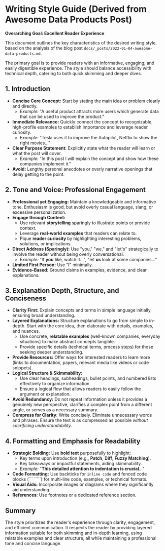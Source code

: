 # Writing Style Guide (Derived from Awesome Data Products Post)

**Overarching Goal: Excellent Reader Experience**

This document outlines the key characteristics of the desired writing style, based on the analysis of the blog post `docs/_posts/2022-01-04-awesome-data-products.md`.

The primary goal is to provide readers with an informative, engaging, and easily digestible experience. The style should balance accessibility with technical depth, catering to both quick skimming and deeper dives.

## 1. Introduction

*   **Concise Core Concept:** Start by stating the main idea or problem clearly and directly.
    *   *Example:* "A useful product attracts more users which generate data that can be used to improve the product."
*   **Immediate Relevance:** Quickly connect the concept to recognizable, high-profile examples to establish importance and leverage reader curiosity.
    *   *Example:* "Tesla uses it to improve the Autopilot, Netflix to show the right movies..."
*   **Clear Purpose Statement:** Explicitly state what the reader will learn or what the post will cover.
    *   *Example:* "In this post I will explain the concept and show how these companies implement it."
*   **Avoid:** Lengthy personal anecdotes or overly narrative openings that delay getting to the point.

## 2. Tone and Voice: Professional Engagement

*   **Professional yet Engaging:** Maintain a knowledgeable and informative tone. Enthusiasm is good, but avoid overly casual language, slang, or excessive personalization.
*   **Engage through Content:**
    *   Use relevant **storytelling** sparingly to illustrate points or provide context.
    *   Leverage **real-world examples** that readers can relate to.
    *   Pique **reader curiosity** by highlighting interesting problems, solutions, or implications.
*   **Direct Address (Sparingly):** Use "you," "we," and "let's" strategically to involve the reader without being overly conversational.
    *   *Example:* "If **you** like, watch it...", "let **us** look at some companies..."
*   **Limited First Person:** Use "I" minimally.
*   **Evidence-Based:** Ground claims in examples, evidence, and clear explanations.

## 3. Explanation Depth, Structure, and Conciseness

*   **Clarity First:** Explain concepts and terms in simple language initially, ensuring broad understanding.
*   **Layered Explanations:** Structure explanations to go from simple to in-depth. Start with the core idea, then elaborate with details, examples, and nuances.
    *   Use concrete, **relatable examples** (well-known companies, everyday situations) to make abstract concepts tangible.
    *   Provide specific details (technical terms, process steps) for those seeking deeper understanding.
*   **Provide Resources:** Offer ways for interested readers to learn more (links to documentation, papers, relevant media like videos or code snippets).
*   **Logical Structure & Skimmability:**
    *   Use clear headings, subheadings, bullet points, and numbered lists effectively to organize information.
    *   Ensure a logical flow that allows readers to easily follow the argument or explanation.
*   **Avoid Redundancy:** Do not repeat information unless it provides a genuinely new perspective, clarifies a complex point from a different angle, or serves as a necessary summary.
*   **Compress for Clarity:** Write concisely. Eliminate unnecessary words and phrases. Ensure the text is as compressed as possible *without sacrificing understandability*.

## 4. Formatting and Emphasis for Readability

*   **Strategic Bolding:** Use **bold text** purposefully to highlight:
    *   Key terms upon introduction (e.g., **Patch**, **Diff**, **Fuzzy Matching**).
    *   Key takeaways or impactful statements, aiding skimmability.
    *   *Example:* "**This detailed attention to indentation is crucial**..."
*   **Code Formatting:** Use backticks for `inline code` and fenced code blocks (``` `````) for multi-line code, examples, or technical formats.
*   **Visual Aids:** Incorporate images or diagrams where they significantly aid understanding.
*   **References:** Use footnotes or a dedicated reference section.

## Summary

The style prioritizes the reader's experience through clarity, engagement, and efficient communication. It respects the reader by providing layered information suitable for both skimming and in-depth learning, using relatable examples and clear structure, all while maintaining a professional tone and concise language. 